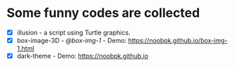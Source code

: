 # Some funny codes are collected

- [x] illusion - a script using Turtle graphics.
- [x] box-image-3D - _@box-img-1_ - Demo: https://noobpk.github.io/box-img-1.html
- [x] dark-theme - Demo: https://noobpk.github.io
